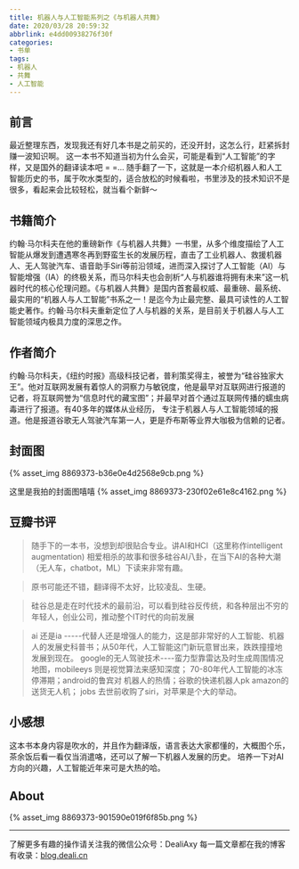 ```yaml
---
title: 机器人与人工智能系列之《与机器人共舞》
date: 2020/03/28 20:59:32
abbrlink: e4dd00938276f30f
categories:
- 书单
tags:
- 机器人
- 共舞
- 人工智能
---
```

## 前言
最近整理东西，发现我还有好几本书是之前买的，还没开封，这怎么行，赶紧拆封赚一波知识啊。
这一本书不知道当初为什么会买，可能是看到“人工智能”的字样，又是国外的翻译读本吧 = =...
随手翻了一下，这就是一本介绍机器人和人工智能历史的书，属于吹水类型的，适合放松的时候看啦，书里涉及的技术知识不是很多，看起来会比较轻松，就当看个新鲜～

## 书籍简介
约翰·马尔科夫在他的重磅新作《与机器人共舞》一书里，从多个维度描绘了人工智能从爆发到遭遇寒冬再到野蛮生长的发展历程，直击了工业机器人、救援机器人、无人驾驶汽车、语音助手Siri等前沿领域，进而深入探讨了人工智能（AI）与智能增强（IA）的终极关系，而马尔科夫也会剖析“人与机器谁将拥有未来”这一机器时代的核心伦理问题。《与机器人共舞》是国内首套最权威、最重磅、最系统、最实用的“机器人与人工智能”书系之一！是迄今为止最完整、最具可读性的人工智能史著作。约翰·马尔科夫重新定位了人与机器的关系，是目前关于机器人与人工智能领域内极具力度的深思之作。

## 作者简介
约翰·马尔科夫，《纽约时报》高级科技记者，普利策奖得主，被誉为“硅谷独家大王”。他对互联网发展有着惊人的洞察力与敏锐度，他是最早对互联网进行报道的记者，将互联网誉为“信息时代的藏宝图”；并最早对首个通过互联网传播的蠕虫病毒进行了报道。有40多年的媒体从业经历， 专注于机器人与人工智能领域的报道。他是报道谷歌无人驾驶汽车第一人，更是乔布斯等业界大咖极为信赖的记者。


## 封面图
{% asset_img 8869373-b36e0e4d2568e9cb.png %}

这里是我拍的封面图嘻嘻
{% asset_img 8869373-230f02e61e8c4162.png %}


## 豆瓣书评
>随手下的一本书，没想到却很贴合专业。讲AI和HCI（这里称作intelligent augmentation) 相爱相杀的故事和很多硅谷AI八卦，在当下AI的各种大潮（无人车，chatbot，ML）下读来非常有趣。

>原书可能还不错，翻译得不太好，比较凌乱、生硬。

>硅谷总是走在时代技术的最前沿，可以看到硅谷反传统，和各种层出不穷的年轻人，创业公司，推动整个IT时代的向前发展

>ai 还是ia -----代替人还是增强人的能力，这是部非常好的人工智能、机器人的发展史科普书；从50年代，人工智能这门新玩意冒出来，跌跌撞撞地发展到现在。 google的无人驾驶技术----蛮力型靠雷达及时生成周围情况地图，mobileeys 则是视觉算法来感知深度； 70-80年代人工智能的冰冻停滞期；android的鲁宾对 机器人的热情；谷歌的快递机器人pk amazon的 送货无人机； jobs 去世前收购了siri，对苹果是个大的举动。


## 小感想
这本书本身内容是吹水的，并且作为翻译版，语言表达大家都懂的，大概图个乐，茶余饭后看一看仅当消遣咯，还可以了解一下机器人发展的历史。
培养一下对AI方向的兴趣，人工智能近年来可是大热的哈。


## About
{% asset_img 8869373-901590e019f6f85b.png %}

---------------
了解更多有趣的操作请关注我的微信公众号：DealiAxy
每一篇文章都在我的博客有收录：[blog.deali.cn](http://blog.deali.cn)
